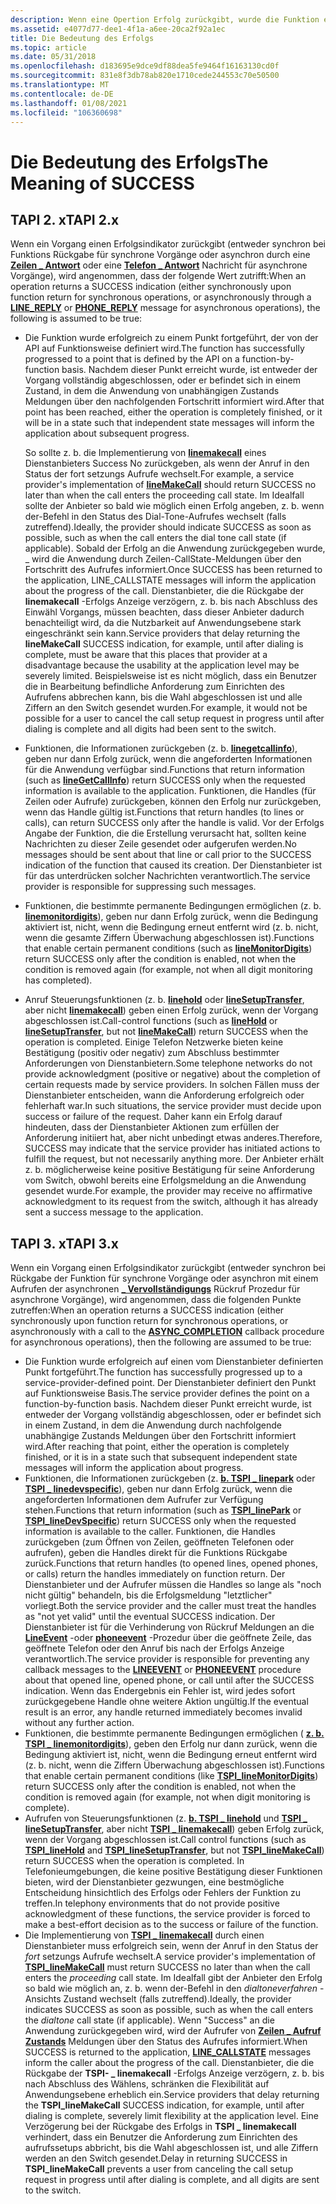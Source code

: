 ```yaml
---
description: Wenn eine Opertion Erfolg zurückgibt, wurde die Funktion erfolgreich zu einem Punkt fortgeführt, der durch die API für eine Funktion durch Funktions Basis definiert wird.
ms.assetid: e4077d77-dee1-4f1a-a6ee-20ca2f92a1ec
title: Die Bedeutung des Erfolgs
ms.topic: article
ms.date: 05/31/2018
ms.openlocfilehash: d183695e9dce9df88dea5fe9464f16163130cd0f
ms.sourcegitcommit: 831e8f3db78ab820e1710cede244553c70e50500
ms.translationtype: MT
ms.contentlocale: de-DE
ms.lasthandoff: 01/08/2021
ms.locfileid: "106360698"
---
```

# <a name="the-meaning-of-success"></a><span data-ttu-id="e5c99-103">Die Bedeutung des Erfolgs</span><span class="sxs-lookup"><span data-stu-id="e5c99-103">The Meaning of SUCCESS</span></span>

## <a name="tapi-2x"></a><span data-ttu-id="e5c99-104">TAPI 2. x</span><span class="sxs-lookup"><span data-stu-id="e5c99-104">TAPI 2.x</span></span>

<span data-ttu-id="e5c99-105">Wenn ein Vorgang einen Erfolgsindikator zurückgibt (entweder synchron bei Funktions Rückgabe für synchrone Vorgänge oder asynchron durch eine [**Zeilen \_ Antwort**](./line-reply.md) oder eine [**Telefon \_ Antwort**](./phone-reply.md) Nachricht für asynchrone Vorgänge), wird angenommen, dass der folgende Wert zutrifft:</span><span class="sxs-lookup"><span data-stu-id="e5c99-105">When an operation returns a SUCCESS indication (either synchronously upon function return for synchronous operations, or asynchronously through a [**LINE\_REPLY**](./line-reply.md) or [**PHONE\_REPLY**](./phone-reply.md) message for asynchronous operations), the following is assumed to be true:</span></span>

-   <span data-ttu-id="e5c99-106">Die Funktion wurde erfolgreich zu einem Punkt fortgeführt, der von der API auf Funktionsweise definiert wird.</span><span class="sxs-lookup"><span data-stu-id="e5c99-106">The function has successfully progressed to a point that is defined by the API on a function-by-function basis.</span></span> <span data-ttu-id="e5c99-107">Nachdem dieser Punkt erreicht wurde, ist entweder der Vorgang vollständig abgeschlossen, oder er befindet sich in einem Zustand, in dem die Anwendung von unabhängigen Zustands Meldungen über den nachfolgenden Fortschritt informiert wird.</span><span class="sxs-lookup"><span data-stu-id="e5c99-107">After that point has been reached, either the operation is completely finished, or it will be in a state such that independent state messages will inform the application about subsequent progress.</span></span>

    <span data-ttu-id="e5c99-108">So sollte z. b. die Implementierung von [**linemakecall**](/windows/win32/api/tapi/nf-tapi-linemakecall) eines Dienstanbieters Success No zurückgeben, als wenn der Anruf in den Status der fort setzungs Aufrufe wechselt.</span><span class="sxs-lookup"><span data-stu-id="e5c99-108">For example, a service provider's implementation of [**lineMakeCall**](/windows/win32/api/tapi/nf-tapi-linemakecall) should return SUCCESS no later than when the call enters the proceeding call state.</span></span> <span data-ttu-id="e5c99-109">Im Idealfall sollte der Anbieter so bald wie möglich einen Erfolg angeben, z. b. wenn der-Befehl in den Status des Dial-Tone-Aufrufes wechselt (falls zutreffend).</span><span class="sxs-lookup"><span data-stu-id="e5c99-109">Ideally, the provider should indicate SUCCESS as soon as possible, such as when the call enters the dial tone call state (if applicable).</span></span> <span data-ttu-id="e5c99-110">Sobald der Erfolg an die Anwendung zurückgegeben wurde, \_ wird die Anwendung durch Zeilen-CallState-Meldungen über den Fortschritt des Aufrufes informiert.</span><span class="sxs-lookup"><span data-stu-id="e5c99-110">Once SUCCESS has been returned to the application, LINE\_CALLSTATE messages will inform the application about the progress of the call.</span></span> <span data-ttu-id="e5c99-111">Dienstanbieter, die die Rückgabe der **linemakecall** -Erfolgs Anzeige verzögern, z. b. bis nach Abschluss des Einwähl Vorgangs, müssen beachten, dass dieser Anbieter dadurch benachteiligt wird, da die Nutzbarkeit auf Anwendungsebene stark eingeschränkt sein kann.</span><span class="sxs-lookup"><span data-stu-id="e5c99-111">Service providers that delay returning the **lineMakeCall** SUCCESS indication, for example, until after dialing is complete, must be aware that this places that provider at a disadvantage because the usability at the application level may be severely limited.</span></span> <span data-ttu-id="e5c99-112">Beispielsweise ist es nicht möglich, dass ein Benutzer die in Bearbeitung befindliche Anforderung zum Einrichten des Aufrufens abbrechen kann, bis die Wahl abgeschlossen ist und alle Ziffern an den Switch gesendet wurden.</span><span class="sxs-lookup"><span data-stu-id="e5c99-112">For example, it would not be possible for a user to cancel the call setup request in progress until after dialing is complete and all digits had been sent to the switch.</span></span>

-   <span data-ttu-id="e5c99-113">Funktionen, die Informationen zurückgeben (z. b. [**linegetcallinfo**](/windows/win32/api/tapi/nf-tapi-linegetcallinfo)), geben nur dann Erfolg zurück, wenn die angeforderten Informationen für die Anwendung verfügbar sind.</span><span class="sxs-lookup"><span data-stu-id="e5c99-113">Functions that return information (such as [**lineGetCallInfo**](/windows/win32/api/tapi/nf-tapi-linegetcallinfo)) return SUCCESS only when the requested information is available to the application.</span></span> <span data-ttu-id="e5c99-114">Funktionen, die Handles (für Zeilen oder Aufrufe) zurückgeben, können den Erfolg nur zurückgeben, wenn das Handle gültig ist.</span><span class="sxs-lookup"><span data-stu-id="e5c99-114">Functions that return handles (to lines or calls), can return SUCCESS only after the handle is valid.</span></span> <span data-ttu-id="e5c99-115">Vor der Erfolgs Angabe der Funktion, die die Erstellung verursacht hat, sollten keine Nachrichten zu dieser Zeile gesendet oder aufgerufen werden.</span><span class="sxs-lookup"><span data-stu-id="e5c99-115">No messages should be sent about that line or call prior to the SUCCESS indication of the function that caused its creation.</span></span> <span data-ttu-id="e5c99-116">Der Dienstanbieter ist für das unterdrücken solcher Nachrichten verantwortlich.</span><span class="sxs-lookup"><span data-stu-id="e5c99-116">The service provider is responsible for suppressing such messages.</span></span>
-   <span data-ttu-id="e5c99-117">Funktionen, die bestimmte permanente Bedingungen ermöglichen (z. b. [**linemonitordigits**](/windows/win32/api/tapi/nf-tapi-linemonitordigits)), geben nur dann Erfolg zurück, wenn die Bedingung aktiviert ist, nicht, wenn die Bedingung erneut entfernt wird (z. b. nicht, wenn die gesamte Ziffern Überwachung abgeschlossen ist).</span><span class="sxs-lookup"><span data-stu-id="e5c99-117">Functions that enable certain permanent conditions (such as [**lineMonitorDigits**](/windows/win32/api/tapi/nf-tapi-linemonitordigits)) return SUCCESS only after the condition is enabled, not when the condition is removed again (for example, not when all digit monitoring has completed).</span></span>
-   <span data-ttu-id="e5c99-118">Anruf Steuerungsfunktionen (z. b. [**linehold**](/windows/win32/api/tapi/nf-tapi-linehold) oder [**lineSetupTransfer**](/windows/win32/api/tapi/nf-tapi-linesetuptransfer), aber nicht [**linemakecall**](/windows/win32/api/tapi/nf-tapi-linemakecall)) geben einen Erfolg zurück, wenn der Vorgang abgeschlossen ist.</span><span class="sxs-lookup"><span data-stu-id="e5c99-118">Call-control functions (such as [**lineHold**](/windows/win32/api/tapi/nf-tapi-linehold) or [**lineSetupTransfer**](/windows/win32/api/tapi/nf-tapi-linesetuptransfer), but not [**lineMakeCall**](/windows/win32/api/tapi/nf-tapi-linemakecall)) return SUCCESS when the operation is completed.</span></span> <span data-ttu-id="e5c99-119">Einige Telefon Netzwerke bieten keine Bestätigung (positiv oder negativ) zum Abschluss bestimmter Anforderungen von Dienstanbietern.</span><span class="sxs-lookup"><span data-stu-id="e5c99-119">Some telephone networks do not provide acknowledgment (positive or negative) about the completion of certain requests made by service providers.</span></span> <span data-ttu-id="e5c99-120">In solchen Fällen muss der Dienstanbieter entscheiden, wann die Anforderung erfolgreich oder fehlerhaft war.</span><span class="sxs-lookup"><span data-stu-id="e5c99-120">In such situations, the service provider must decide upon success or failure of the request.</span></span> <span data-ttu-id="e5c99-121">Daher kann ein Erfolg darauf hindeuten, dass der Dienstanbieter Aktionen zum erfüllen der Anforderung initiiert hat, aber nicht unbedingt etwas anderes.</span><span class="sxs-lookup"><span data-stu-id="e5c99-121">Therefore, SUCCESS may indicate that the service provider has initiated actions to fulfill the request, but not necessarily anything more.</span></span> <span data-ttu-id="e5c99-122">Der Anbieter erhält z. b. möglicherweise keine positive Bestätigung für seine Anforderung vom Switch, obwohl bereits eine Erfolgsmeldung an die Anwendung gesendet wurde.</span><span class="sxs-lookup"><span data-stu-id="e5c99-122">For example, the provider may receive no affirmative acknowledgment to its request from the switch, although it has already sent a success message to the application.</span></span>

## <a name="tapi-3x"></a><span data-ttu-id="e5c99-123">TAPI 3. x</span><span class="sxs-lookup"><span data-stu-id="e5c99-123">TAPI 3.x</span></span>

<span data-ttu-id="e5c99-124">Wenn ein Vorgang einen Erfolgsindikator zurückgibt (entweder synchron bei Rückgabe der Funktion für synchrone Vorgänge oder asynchron mit einem Aufrufen der asynchronen [**\_ Vervollständigungs**](/windows/win32/api/tspi/nc-tspi-async_completion) Rückruf Prozedur für asynchrone Vorgänge), wird angenommen, dass die folgenden Punkte zutreffen:</span><span class="sxs-lookup"><span data-stu-id="e5c99-124">When an operation returns a SUCCESS indication (either synchronously upon function return for synchronous operations, or asynchronously with a call to the [**ASYNC\_COMPLETION**](/windows/win32/api/tspi/nc-tspi-async_completion) callback procedure for asynchronous operations), then the following are assumed to be true:</span></span>

-   <span data-ttu-id="e5c99-125">Die Funktion wurde erfolgreich auf einen vom Dienstanbieter definierten Punkt fortgeführt.</span><span class="sxs-lookup"><span data-stu-id="e5c99-125">The function has successfully progressed up to a service-provider-defined point.</span></span> <span data-ttu-id="e5c99-126">Der Dienstanbieter definiert den Punkt auf Funktionsweise Basis.</span><span class="sxs-lookup"><span data-stu-id="e5c99-126">The service provider defines the point on a function-by-function basis.</span></span> <span data-ttu-id="e5c99-127">Nachdem dieser Punkt erreicht wurde, ist entweder der Vorgang vollständig abgeschlossen, oder er befindet sich in einem Zustand, in dem die Anwendung durch nachfolgende unabhängige Zustands Meldungen über den Fortschritt informiert wird.</span><span class="sxs-lookup"><span data-stu-id="e5c99-127">After reaching that point, either the operation is completely finished, or it is in a state such that subsequent independent state messages will inform the application about progress.</span></span>
-   <span data-ttu-id="e5c99-128">Funktionen, die Informationen zurückgeben (z. [**b. TSPI \_ linepark**](/windows/win32/api/tspi/nf-tspi-tspi_linepark) oder [**TSPI \_ linedevspecific**](/windows/win32/api/tspi/nf-tspi-tspi_linedevspecific)), geben nur dann Erfolg zurück, wenn die angeforderten Informationen dem Aufrufer zur Verfügung stehen.</span><span class="sxs-lookup"><span data-stu-id="e5c99-128">Functions that return information (such as [**TSPI\_linePark**](/windows/win32/api/tspi/nf-tspi-tspi_linepark) or [**TSPI\_lineDevSpecific**](/windows/win32/api/tspi/nf-tspi-tspi_linedevspecific)) return SUCCESS only when the requested information is available to the caller.</span></span> <span data-ttu-id="e5c99-129">Funktionen, die Handles zurückgeben (zum Öffnen von Zeilen, geöffneten Telefonen oder aufrufen), geben die Handles direkt für die Funktions Rückgabe zurück.</span><span class="sxs-lookup"><span data-stu-id="e5c99-129">Functions that return handles (to opened lines, opened phones, or calls) return the handles immediately on function return.</span></span> <span data-ttu-id="e5c99-130">Der Dienstanbieter und der Aufrufer müssen die Handles so lange als "noch nicht gültig" behandeln, bis die Erfolgsmeldung "letztlicher" vorliegt.</span><span class="sxs-lookup"><span data-stu-id="e5c99-130">Both the service provider and the caller must treat the handles as "not yet valid" until the eventual SUCCESS indication.</span></span> <span data-ttu-id="e5c99-131">Der Dienstanbieter ist für die Verhinderung von Rückruf Meldungen an die [**LineEvent**](/windows/win32/api/tspi/nc-tspi-lineevent) -oder [**phoneevent**](/windows/desktop/api/tspi/nc-tspi-phoneevent) -Prozedur über die geöffnete Zeile, das geöffnete Telefon oder den Anruf bis nach der Erfolgs Anzeige verantwortlich.</span><span class="sxs-lookup"><span data-stu-id="e5c99-131">The service provider is responsible for preventing any callback messages to the [**LINEEVENT**](/windows/win32/api/tspi/nc-tspi-lineevent) or [**PHONEEVENT**](/windows/desktop/api/tspi/nc-tspi-phoneevent) procedure about that opened line, opened phone, or call until after the SUCCESS indication.</span></span> <span data-ttu-id="e5c99-132">Wenn das Endergebnis ein Fehler ist, wird jedes sofort zurückgegebene Handle ohne weitere Aktion ungültig.</span><span class="sxs-lookup"><span data-stu-id="e5c99-132">If the eventual result is an error, any handle returned immediately becomes invalid without any further action.</span></span>
-   <span data-ttu-id="e5c99-133">Funktionen, die bestimmte permanente Bedingungen ermöglichen ( [**z. b. TSPI \_ linemonitordigits**](/windows/win32/api/tspi/nf-tspi-tspi_linemonitordigits)), geben den Erfolg nur dann zurück, wenn die Bedingung aktiviert ist, nicht, wenn die Bedingung erneut entfernt wird (z. b. nicht, wenn die Ziffern Überwachung abgeschlossen ist).</span><span class="sxs-lookup"><span data-stu-id="e5c99-133">Functions that enable certain permanent conditions (like [**TSPI\_lineMonitorDigits**](/windows/win32/api/tspi/nf-tspi-tspi_linemonitordigits)) return SUCCESS only after the condition is enabled, not when the condition is removed again (for example, not when digit monitoring is complete).</span></span>
-   <span data-ttu-id="e5c99-134">Aufrufen von Steuerungsfunktionen (z. [**b. TSPI \_ linehold**](/windows/win32/api/tspi/nf-tspi-tspi_linehold) und [**TSPI \_ lineSetupTransfer**](/windows/win32/api/tspi/nf-tspi-tspi_linesetuptransfer), aber nicht [**TSPI \_ linemakecall**](/windows/win32/api/tspi/nf-tspi-tspi_linemakecall)) geben Erfolg zurück, wenn der Vorgang abgeschlossen ist.</span><span class="sxs-lookup"><span data-stu-id="e5c99-134">Call control functions (such as [**TSPI\_lineHold**](/windows/win32/api/tspi/nf-tspi-tspi_linehold) and [**TSPI\_lineSetupTransfer**](/windows/win32/api/tspi/nf-tspi-tspi_linesetuptransfer), but not [**TSPI\_lineMakeCall**](/windows/win32/api/tspi/nf-tspi-tspi_linemakecall)) return SUCCESS when the operation is completed.</span></span> <span data-ttu-id="e5c99-135">In Telefonieumgebungen, die keine positive Bestätigung dieser Funktionen bieten, wird der Dienstanbieter gezwungen, eine bestmögliche Entscheidung hinsichtlich des Erfolgs oder Fehlers der Funktion zu treffen.</span><span class="sxs-lookup"><span data-stu-id="e5c99-135">In telephony environments that do not provide positive acknowledgment of these functions, the service provider is forced to make a best-effort decision as to the success or failure of the function.</span></span>
-   <span data-ttu-id="e5c99-136">Die Implementierung von [**TSPI \_ linemakecall**](/windows/win32/api/tspi/nf-tspi-tspi_linemakecall) durch einen Dienstanbieter muss erfolgreich sein, wenn der Anruf in den Status der *fort* setzungs Aufrufe wechselt.</span><span class="sxs-lookup"><span data-stu-id="e5c99-136">A service provider's implementation of [**TSPI\_lineMakeCall**](/windows/win32/api/tspi/nf-tspi-tspi_linemakecall) must return SUCCESS no later than when the call enters the *proceeding* call state.</span></span> <span data-ttu-id="e5c99-137">Im Idealfall gibt der Anbieter den Erfolg so bald wie möglich an, z. b. wenn der-Befehl in den *dialtoneverfahren* -Ansichts Zustand wechselt (falls zutreffend).</span><span class="sxs-lookup"><span data-stu-id="e5c99-137">Ideally, the provider indicates SUCCESS as soon as possible, such as when the call enters the *dialtone* call state (if applicable).</span></span> <span data-ttu-id="e5c99-138">Wenn "Success" an die Anwendung zurückgegeben wird, wird der Aufrufer von [**Zeilen \_ Aufruf Zustands**](/previous-versions/windows/desktop/legacy/ms725219(v=vs.85)) Meldungen über den Status des Aufrufes informiert.</span><span class="sxs-lookup"><span data-stu-id="e5c99-138">When SUCCESS is returned to the application, [**LINE\_CALLSTATE**](/previous-versions/windows/desktop/legacy/ms725219(v=vs.85)) messages inform the caller about the progress of the call.</span></span> <span data-ttu-id="e5c99-139">Dienstanbieter, die die Rückgabe der **TSPI- \_ linemakecall** -Erfolgs Anzeige verzögern, z. b. bis nach Abschluss des Wählens, schränken die Flexibilität auf Anwendungsebene erheblich ein.</span><span class="sxs-lookup"><span data-stu-id="e5c99-139">Service providers that delay returning the **TSPI\_lineMakeCall** SUCCESS indication, for example, until after dialing is complete, severely limit flexibility at the application level.</span></span> <span data-ttu-id="e5c99-140">Eine Verzögerung bei der Rückgabe des Erfolgs in **TSPI \_ linemakecall** verhindert, dass ein Benutzer die Anforderung zum Einrichten des aufrufssetups abbricht, bis die Wahl abgeschlossen ist, und alle Ziffern werden an den Switch gesendet.</span><span class="sxs-lookup"><span data-stu-id="e5c99-140">Delay in returning SUCCESS in **TSPI\_lineMakeCall** prevents a user from canceling the call setup request in progress until after dialing is complete, and all digits are sent to the switch.</span></span>

 

 

